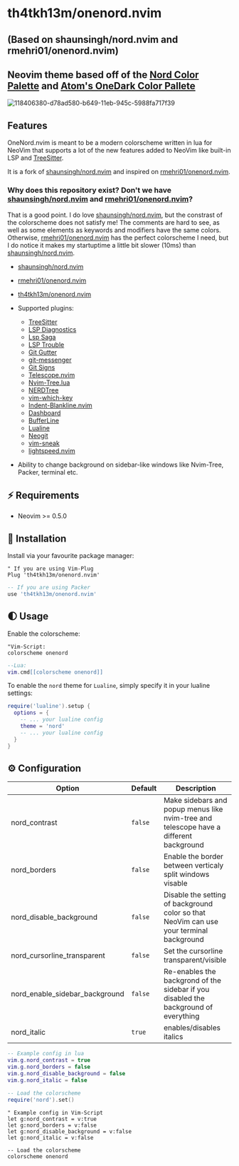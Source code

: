 
# th4tkh13m/onenord.nvim 
## (Based on shaunsingh/nord.nvim and rmehri01/onenord.nvim)

## Neovim theme based off of the [Nord Color Palette](https://www.nordtheme.com/docs/colors-and-palettes) and [Atom's OneDark Color Pallete](https://github.com/atom/atom/tree/master/packages/one-dark-ui)

![118406380-d78ad580-b649-11eb-945c-5988fa717f39](https://user-images.githubusercontent.com/71196912/128029391-ad55fd41-d5f9-43bd-a795-c11b562f9d6d.jpg)

## Features

OneNord.nvim is meant to be a modern colorscheme written in lua for NeoVim that supports a lot of the new features
added to NeoVim like built-in LSP and [TreeSitter](https://github.com/nvim-treesitter/nvim-treesitter).

It is a fork of [shaunsingh/nord.nvim](https://github.com/shaunsingh/nord.nvim) and inspired on [rmehri01/onenord.nvim](https://github.com/rmehri01/onenord.nvim).

### Why does this repository exist? Don't we have [shaunsingh/nord.nvim](https://github.com/shaunsingh/nord.nvim) and [rmehri01/onenord.nvim](https://github.com/rmehri01/onenord.nvim)?

That is a good point. I do love [shaunsingh/nord.nvim](https://github.com/shaunsingh/nord.nvim), but the constrast of the colorscheme does not satisfy me! The comments are hard to see, as well as some elements as keywords and modifiers have the same colors. Otherwise, [rmehri01/onenord.nvim](https://github.com/rmehri01/onenord.nvim) has the perfect colorscheme I need, but I do notice it makes my startuptime a little bit slower (10ms) than [shaunsingh/nord.nvim](https://github.com/shaunsingh/nord.nvim).

- [shaunsingh/nord.nvim](https://github.com/shaunsingh/nord.nvim) 

- [rmehri01/onenord.nvim](https://github.com/rmehri01/onenord.nvim)
- [th4tkh13m/onenord.nvim](https://github.com/th4tkh13m/onenord.nvim)


+ Supported plugins:
    + [TreeSitter](https://github.com/nvim-treesitter/nvim-treesitter)
    + [LSP Diagnostics](https://neovim.io/doc/user/lsp.html)
    + [Lsp Saga](https://github.com/glepnir/lspsaga.nvim)
    + [LSP Trouble](https://github.com/folke/lsp-trouble.nvim)
    + [Git Gutter](https://github.com/airblade/vim-gitgutter)
    + [git-messenger](https://github.com/rhysd/git-messenger.vim)
    + [Git Signs](https://github.com/lewis6991/gitsigns.nvim)
    + [Telescope.nvim](https://github.com/nvim-telescope/telescope.nvim)
    + [Nvim-Tree.lua](https://github.com/kyazdani42/nvim-tree.lua)
    + [NERDTree](https://github.com/preservim/nerdtree)
    + [vim-which-key](https://github.com/liuchengxu/vim-which-key)
    + [Indent-Blankline.nvim](https://github.com/lukas-reineke/indent-blankline.nvim)
    + [Dashboard](https://github.com/glepnir/dashboard-nvim)
    + [BufferLine](https://github.com/akinsho/nvim-bufferline.lua)
    + [Lualine](https://github.com/hoob3rt/lualine.nvim)
    + [Neogit](https://github.com/TimUntersberger/neogit)
    + [vim-sneak](https://github.com/justinmk/vim-sneak)
    + [lightspeed.nvim](https://github.com/ggandor/lightspeed.nvim)

+ Ability to change background on sidebar-like windows like Nvim-Tree, Packer, terminal etc.


## ⚡️ Requirements

+ Neovim >= 0.5.0

## 🌙 Installation

Install via your favourite package manager:
```vim
" If you are using Vim-Plug
Plug 'th4tkh13m/onenord.nvim'
```

```lua
-- If you are using Packer
use 'th4tkh13m/onenord.nvim'
```

## 🌓 Usage

Enable the colorscheme:
```vim 
"Vim-Script:
colorscheme onenord
```

```lua
--Lua:
vim.cmd[[colorscheme onenord]]
```

To enable the `nord` theme for `Lualine`, simply specify it in your lualine settings:

```lua
require('lualine').setup {
  options = {
    -- ... your lualine config
    theme = 'nord'
    -- ... your lualine config
  }
}
```

## ⚙️ Configuration

| Option                              | Default     | Description                                                                                                                                                     |
| ----------------------------------- | ----------- | --------------------------------------------------------------------------------------------------------------------------------------------------------------- |
| nord_contrast                   | `false`      | Make sidebars and popup menus like nvim-tree and telescope have a different background                                                                                       |
| nord_borders                    | `false`     | Enable the border between verticaly split windows visable
| nord_disable_background         | `false`     | Disable the setting of background color so that NeoVim can use your terminal background
| nord_cursorline_transparent     | `false`     | Set the cursorline transparent/visible
| nord_enable_sidebar_background  | `false`     | Re-enables the backgrond of the sidebar if you disabled the background of everything
| nord_italic                     | `true`      | enables/disables italics
 

```lua
-- Example config in lua
vim.g.nord_contrast = true
vim.g.nord_borders = false
vim.g.nord_disable_background = false
vim.g.nord_italic = false

-- Load the colorscheme
require('nord').set()
```

```vim
" Example config in Vim-Script
let g:nord_contrast = v:true
let g:nord_borders = v:false
let g:nord_disable_background = v:false
let g:nord_italic = v:false

-- Load the colorscheme
colorscheme onenord
```

